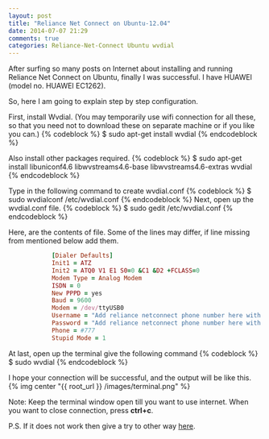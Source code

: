 ```yaml
---
layout: post
title: "Reliance Net Connect on Ubuntu-12.04"
date: 2014-07-07 21:29
comments: true
categories: Reliance-Net-Connect Ubuntu wvdial
---
```

After surfing so many posts on Internet about installing and running Reliance Net Connect on Ubuntu, finally I was successful.
I have HUAWEI (model no. HUAWEI EC1262).

So, here I am going to explain step by step configuration.

First, install Wvdial.
(You may temporarily use wifi connection for all these, so that you need not to download these on separate machine or if you like you can.)
{% codeblock %}
$ sudo apt-get install wvdial
{% endcodeblock %}

Also install other packages required.
{% codeblock %}
$ sudo apt-get install libuniconf4.6 libwvstreams4.6-base libwvstreams4.6-extras wvdial
{% endcodeblock %}

Type in the following command to create wvdial.conf
{% codeblock %}
$ sudo wvdialconf /etc/wvdial.conf
{% endcodeblock %}
Next, open up the wvdial.conf file.
{% codeblock %}
$ sudo gedit /etc/wvdial.conf
{% endcodeblock %}

Here, are the contents of file. Some of the lines may differ, if line missing from mentioned below add them.
```ruby /etc/wvdail.conf
			[Dialer Defaults]
			Init1 = ATZ
			Init2 = ATQ0 V1 E1 S0=0 &C1 &D2 +FCLASS=0
			Modem Type = Analog Modem
			ISDN = 0
			New PPPD = yes
			Baud = 9600
			Modem = /dev/ttyUSB0
			Username = "Add reliance netconnect phone number here with out quotes"
			Password = "Add reliance netconnect phone number here with out quotes"
			Phone = #777
			Stupid Mode = 1
```
At last, open up the terminal give the following command
{% codeblock %}
$ sudo wvdial
{% endcodeblock %}

I hope your connection will be successful, and the output will be like this.
{% img center "{{ root_url }} /images/terminal.png" %}

Note: Keep the terminal window open till you want to use internet. When you want to close connection, press <b>ctrl+c</b>.

P.S. If it does not work then give a try to other way <a href="http://kapoorabhish.github.io/blog/2014/05/27/reliance-net-connect-on-ubuntu-slash-lubuntu/">here</a>.
